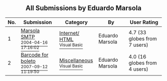 ﻿<div align="center">

## All Submissions by Eduardo Marsola

</div>

No.  | Submission | Category | By   | User Rating
---- | ---------- | -------- | ---- | -----------
1 | [Marsola SMTP<br /><sup>2004-04-16 17:16:02</sup>](https://github.com/Planet-Source-Code/eduardo-marsola-marsola-smtp__1-53202) | [Internet/ HTML<br /><sup>Visual Basic</sup>](../ByCategory/internet-html__1-34.md) | Eduardo Marsola | 4.7 (33 globes from 7 users)
2 | [Barcode for boleto<br /><sup>2007-09-12 11:19:50</sup>](https://github.com/Planet-Source-Code/eduardo-marsola-barcode-for-boleto__1-69329) | [Miscellaneous<br /><sup>Visual Basic</sup>](../ByCategory/miscellaneous__1-1.md) | Eduardo Marsola | 4.0 (16 globes from 4 users)
